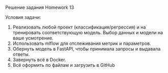 Решение задания Homework 13

Условия задачи:
1. Реализовать любой проект (классификация/регрессия) и на тренировать соответствующую модель. Выбор данных и модели на ваше усмотрение.
2. Использовать mlflow для отслеживания метрик и параметров.
3. Обернуть модель в FastAPI, чтобы принимала запросы и выдавала ответы.
4. Завернуть всё в Docker.
5. Всё оформить по файлам и загрузить в GitHub